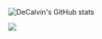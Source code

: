 ![DeCalvin's GitHub stats](https://github-readme-stats.vercel.app/api?username=DeCalvin2006&show_icons=true&theme=gruvbox)

![](https://github-readme-stats.vercel.app/api/top-langs/?username=DeCalvin2006&layout=compact&theme=gruvbox)
